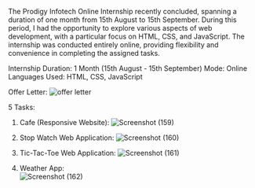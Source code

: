 The Prodigy Infotech Online Internship recently concluded, spanning a duration of one month from 15th August to 15th September. During this period, I had the opportunity to explore various aspects of web development, with a particular focus on HTML, CSS, and JavaScript. The internship was conducted entirely online, providing flexibility and convenience in completing the assigned tasks.

Internship Duration: 1 Month (15th August - 15th September)
Mode: Online
Languages Used: HTML, CSS, JavaScript

Offer Letter: 
![offer letter](https://github.com/user-attachments/assets/89a6e516-b4fd-4bfd-b9cd-faca0dc8474b)

5 Tasks: 

1. Cafe (Responsive Website):
![Screenshot (159)](https://github.com/user-attachments/assets/dcbda889-9cee-4685-912a-a032c9c461bc)

2. Stop Watch Web Application:
![Screenshot (160)](https://github.com/user-attachments/assets/02c56cae-e834-4ac4-ae3b-37d590e443cf)

3. Tic-Tac-Toe Web Application:
![Screenshot (161)](https://github.com/user-attachments/assets/f16a4374-b1d7-4d86-b1e4-4ec4b4704b27)

5. Weather App:  
![Screenshot (162)](https://github.com/user-attachments/assets/ce3b71d7-2565-4938-ba82-4fe1e04b5b22)
